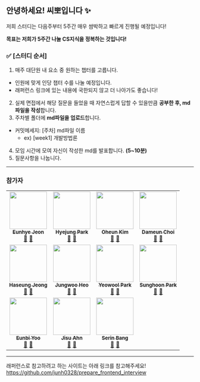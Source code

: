 ## 안녕하세요! 씨뽀입니다 ✨

저희 스터디는 다음주부터 5주간 매우 쌈박하고 빠르게 진행될 예정입니다!

**목표는 저희가 5주간 나눌 CS지식을 정복하는 것입니다!**

### ✅ [스터디 순서]

1. 매주 대단원 내 요소 중 원하는 챕터를 고릅니다.

- 인원에 맞게 인당 챕터 수를 나눌 예정입니다.
- 래퍼런스 링크에 있는 내용에 국한되지 않고 더 나아가도 좋습니다!

2. 실제 면접에서 해당 질문을 들었을 때 자연스럽게 답할 수 있을만큼 **공부한 후, md파일을 작성**합니다.
3. 주차별 폴더에 **md파일을 업로드**합니다.

- 커밋메세지: [주차] md파일 이름
  - ex) [week1] 개발방법론

4. 모임 시간에 모여 자신이 작성한 md를 발표합니다. **(5~10분)**
5. 질문사항을 나눕니다.

---

### 참가자

<!-- ALL-CONTRIBUTORS-LIST:START - Do not remove or modify this section -->
<!-- prettier-ignore-start -->
<!-- markdownlint-disable -->
<table>
  <tbody>
    <tr>
      <td align="center"><a href="https://github.com/haileyport"><img src="https://avatars.githubusercontent.com/u/50188104?v=4" width="100px;" alt=""/><br /><sub><b>Eunhye Jeon</b></sub></a><br /><a href="https://github.com/haileyport/CS-Bbosugi/commits?author=haileyport" title="Documentation">📖</a> <a href="https://github.com/haileyport/CS-Bbosugi/pulls?q=is%3Apr+reviewed-by%haileyport" title="Reviewed Pull Requests">👀</a></td>
      <td align="center"><a href="https://github.com/hyejj19"><img src="https://avatars.githubusercontent.com/u/89173923?v=4" width="100px;" alt=""/><br /><sub><b>Hyejung Park</b></sub></a><br /><a href="https://github.com/haileyport/CS-Bbosugi/commits?author=hyejj19" title="Documentation">📖</a> <a href="https://github.com/haileyport/CS-Bbosugi/pulls?q=is%3Apr+reviewed-by%hyejj19" title="Reviewed Pull Requests">👀</a></td>
      <td align="center"><a href="https://github.com/dorrion"><img src="https://avatars.githubusercontent.com/u/100553086?v=4" width="100px;" alt=""/><br /><sub><b>Oheun Kim</b></sub></a><br /><a href="https://github.com/haileyport/CS-Bbosugi/commits?author=dorrion" title="Documentation">📖</a> <a href="https://github.com/haileyport/CS-Bbosugi/pulls?q=is%3Apr+reviewed-by%dorrion" title="Reviewed Pull Requests">👀</a></td>
      <td align="center"><a href="https://github.com/inside-eun"><img src="https://avatars.githubusercontent.com/u/103915161?v=4" width="100px;" alt=""/><br /><sub><b>Dameun Choi</b></sub></a><br /><a href="https://github.com/haileyport/CS-Bbosugi/commits?author=inside-eun" title="Documentation">📖</a> <a href="https://github.com/haileyport/CS-Bbosugi/pulls?q=is%3Apr+reviewed-by%inside-eun" title="Reviewed Pull Requests">👀</a></td>
    </tr>
    <tr>
      <td align="center"><a href="https://github.com/HA-SEUNG-JEONG"><img src="https://avatars.githubusercontent.com/u/88266129?v=4" width="100px;" alt=""/><br /><sub><b>Haseung Jeong</b></sub></a><br /><a href="https://github.com/haileyport/CS-Bbosugi/commits?author=HA-SEUNG-JEONG" title="Documentation">📖</a> <a href="https://github.com/haileyport/CS-Bbosugi/pulls?q=is%3Apr+reviewed-by%HA-SEUNG-JEONG" title="Reviewed Pull Requests">👀</a></td>
      <td align="center"><a href="https://github.com/heoputer"><img src="https://avatars.githubusercontent.com/u/58350169?v=4" width="100px;" alt=""/><br /><sub><b>Jungwoo Heo</b></sub></a><br /><a href="https://github.com/haileyport/CS-Bbosugi/commits?author=heoputer" title="Documentation">📖</a> <a href="https://github.com/haileyport/CS-Bbosugi/pulls?q=is%3Apr+reviewed-by%heoputer" title="Reviewed Pull Requests">👀</a>
      </td>
      <td align="center"><a href="https://github.com/yeowool1010"><img src="https://avatars.githubusercontent.com/u/99955022?v=4" width="100px;" alt=""/><br /><sub><b>Yeowool Park</b></sub></a><br /><a href="https://github.com/haileyport/CS-Bbosugi/commits?author=yeowool1010" title="Documentation">📖</a> <a href="https://github.com/haileyport/CS-Bbosugi/pulls?q=is%3Apr+reviewed-by%yeowool1010" title="Reviewed Pull Requests">👀</a></td>
      <td align="center"><a href="https://github.com/hun0613"><img src="https://avatars.githubusercontent.com/u/106587166?v=4" width="100px;" alt=""/><br /><sub><b>Sunghoon Park</b></sub></a><br /><a href="https://github.com/haileyport/CS-Bbosugi/commits?author=hun0613" title="Documentation">📖</a> <a href="https://github.com/haileyport/CS-Bbosugi/pulls?q=is%3Apr+reviewed-by%hun0613" title="Reviewed Pull Requests">👀</a></td>
    </tr>
    <tr>
      <td align="center"><a href="https://github.com/rachelyu1025"><img src="https://avatars.githubusercontent.com/u/71588080?v=4" width="100px;" alt=""/><br /><sub><b>Eunbi Yoo</b></sub></a><br /><a href="https://github.com/haileyport/CS-Bbosugi/commits?author=rachelyu1025" title="Documentation">📖</a> <a href="https://github.com/haileyport/CS-Bbosugi/pulls?q=is%3Apr+reviewed-by%rachelyu1025" title="Reviewed Pull Requests">👀</a></td>
      <td align="center"><a href="https://github.com/anjigu"><img src="https://avatars.githubusercontent.com/u/102123710?v=4" width="100px;" alt=""/><br /><sub><b>Jisu Ahn</b></sub></a><br /><a href="https://github.com/haileyport/CS-Bbosugi/commits?author=anjigu" title="Documentation">📖</a> <a href="https://github.com/haileyport/CS-Bbosugi/pulls?q=is%3Apr+reviewed-by%anjigu" title="Reviewed Pull Requests">👀</a></td>
      <td align="center"><a href="https://github.com/serin-B"><img src="https://avatars.githubusercontent.com/u/107970881?v=4" width="100px;" alt=""/><br /><sub><b>Serin Bang</b></sub></a><br /><a href="https://github.com/haileyport/CS-Bbosugi/commits?author=serin-B" title="Documentation">📖</a> <a href="https://github.com/haileyport/CS-Bbosugi/pulls?q=is%3Apr+reviewed-by%serin-B" title="Reviewed Pull Requests">👀</a></td>
      <td align="center"></td>
    </tr>
  </tbody>
</table>

<!-- markdownlint-restore -->
<!-- prettier-ignore-end -->

<!-- ALL-CONTRIBUTORS-LIST:END -->

---

래퍼런스로 참고하려고 하는 사이트는 아래 링크를 참고해주세요!
https://github.com/junh0328/prepare_frontend_interview
